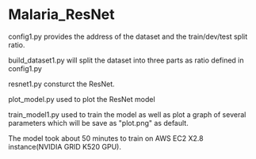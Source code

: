 # Malaria_ResNet
config1.py provides the address of the dataset and the train/dev/test split ratio.

build_dataset1.py will split the dataset into three parts as ratio defined in config1.py

resnet1.py consturct the ResNet.

plot_model.py used to plot the ResNet model

train_model1.py used to train the model as well as plot a graph of several parameters which will be save as "plot.png" as default.

The model took about 50 minutes to train on AWS EC2 X2.8 instance(NVIDIA GRID K520 GPU).
